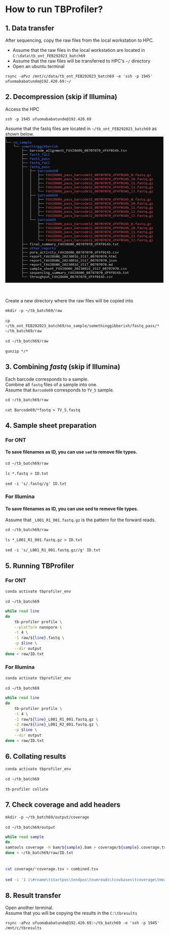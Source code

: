 # How to run TBProfiler?

## 1.   Data transfer
After sequencing, copy the raw files from the local workstation to HPC. </br>
-   Assume that the raw files in the local workstation are located in `C:\data\tb_ont_FEB292023_batch69`
-   Assume that the raw files will be transferred to HPC's `~/` directory
-   Open an ubuntu terminal
```
rsync -aPvz /mnt/c/data/tb_ont_FEB292023_batch69 -e 'ssh -p 1945' ufuomababatunde@192.420.69:~/
```


## 2.   Decompression (skip if Illumina)
Access the HPC
```
ssh -p 1945 ufuomababatunde@192.420.69
```

Assume that the fastq files are located in `~/tb_ont_FEB292023_batch69` as shown below. </br>
<img src="https://github.com/abulenciamiguel/dev_runningTBProfiler/blob/main/assets/tbprofiler_1.jpg" width="500"> </br>

</br>

Create a new directory where the raw files will be copied into
```
mkdir -p ~/tb_batch69/raw

cp ~/tb_ont_FEB292023_batch69/no_sample/somethinggibberish/fastq_pass/* ~/tb_batch69/raw

cd ~/tb_batch69/raw

gunzip */*
```


## 3.   Combining *fastq*  (skip if Illumina)
Each barcode corresponds to a sample. </br>
Combine all `fastq` files of a sample into one. </br>
Assume that `Barcode69` corresponds to `TV_5` sample.

```
cd ~/tb_batch69/raw

cat Barcode69/*fastq > TV_5.fastq
```


## 4.   Sample sheet preparation
### For ONT
####    To save filenames as ID, you can use `sed` to remove file types.

```
cd ~/tb_batch69/raw

ls *.fastq > ID.txt

sed -i 's/.fastq//g' ID.txt
```


### For Illumina
####    To save filenames as ID, you can use sed to remove file types.
Assume that `_L001_R1_001.fastq.gz` is the pattern for the forward reads.

```
cd ~/tb_batch69/raw

ls *_L001_R1_001.fastq.gz > ID.txt

sed -i 's/_L001_R1_001.fastq.gz//g' ID.txt
```

## 5.   Running TBProfiler
### For ONT
```
conda activate tbprofiler_env

cd ~/tb_batch69
```

``` bash
while read line
do
    tb-profiler profile \
    --platform nanopore \
    -t 4 \
    -1 raw/${line}.fastq \
    -p $line \
    --dir output
done < raw/ID.txt
```

### For Illumina
```
conda activate tbprofiler_env

cd ~/tb_batch69
```

``` bash
while read line
do
    tb-profiler profile \
    -t 4 \
    -1 raw/${line}_L001_R1_001.fastq.gz \
    -2 raw/${line}_L001_R2_001.fastq.gz \
    -p $line \
    --dir output
done < raw/ID.txt
```

## 6. Collating results
```
conda activate tbprofiler_env

cd ~/tb_batch69

tb-profiler collate
```


## 7.   Check coverage and add headers
```
mkdir -p ~/tb_batch69/output/coverage

cd ~/tb_batch69/output
```

``` bash
while read sample
do
samtools coverage -H bam/${sample}.bam > coverage/${sample}.coverage.tsv
done < ~/tb_batch69/raw/ID.txt


cat coverage/*coverage.tsv > combined.tsv

sed -i '1 i\#rname\tstartpos\tendpos\tnumreads\tcovbases\tcoverage\tmeandepth\tmeanbaseq\tmeanmapq' combined.tsv
```


## 8.   Result transfer
Open another terminal. </br>
Assume that you will be copying the results in the `C:\tbresults`
```
rsync -aPvz ufuomababatunde@192.420.69:~/tb_batch69 -e 'ssh -p 1945' /mnt/c/tbresults
```



